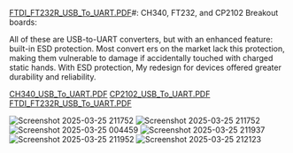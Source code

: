 [FTDI_FT232R_USB_To_UART.PDF](https://github.com/user-attachments/files/19454326/FTDI_FT232R_USB_To_UART.PDF)#: CH340, FT232, and CP2102 Breakout boards:

All of these are USB-to-UART converters, but with an enhanced feature: built-in ESD protection. Most convert
ers on the market lack this protection, making them vulnerable to damage if accidentally touched with charged static hands. With ESD protection, My redesign for devices offered greater durability and reliability.

[CH340_USB_To_UART.PDF](https://github.com/user-attachments/files/19454296/CH340_USB_To_UART.PDF)
[CP2102_USB_To_UART.PDF](https://github.com/user-attachments/files/19452955/Job_File_CP2102_USB_To_UART.PDF)
[FTDI_FT232R_USB_To_UART.PDF](https://github.com/user-attachments/files/19454335/FTDI_FT232R_USB_To_UART.PDF)



![Screenshot 2025-03-25 211752](https://github.com/user-attachments/assets/25e393b5-b8c3-47fb-b2b6-9ed40d48fe24)
![Screenshot 2025-03-25 211752](https://github.com/user-attachments/assets/81a4b22e-c092-4c8f-a2e0-22545d6f38ae)
![Screenshot 2025-03-25 004459](https://github.com/user-attachments/assets/4a7b017b-212f-4143-a739-85a72aac327e)
![Screenshot 2025-03-25 211937](https://github.com/user-attachments/assets/9fc67b2d-e6d6-45eb-b819-c5570e61ae1c)
![Screenshot 2025-03-25 211952](https://github.com/user-attachments/assets/f15355fd-c684-4304-8199-28b406843fad)
![Screenshot 2025-03-25 212123](https://github.com/user-attachments/assets/7795e5ce-1d5f-45b1-8053-4bf88330ab51)

